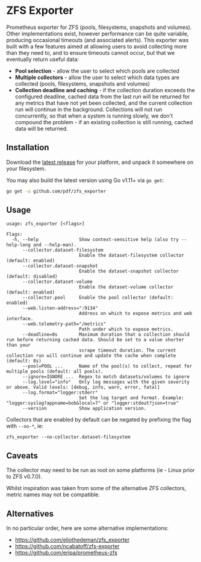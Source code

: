 # ZFS Exporter

Prometheus exporter for ZFS (pools, filesystems, snapshots and volumes). Other implementations exist, however performance can be quite variable, producing occasional timeouts (and associated alerts). This exporter was built with a few features aimed at allowing users to avoid collecting more than they need to, and to ensure timeouts cannot occur, but that we eventually return useful data:

- __Pool selection__ - allow the user to select which pools are collected
- __Multiple collectors__ - allow the user to select which data types are collected (pools, filesystems, snapshots and volumes)
- __Collection deadline and caching__ - if the collection duration exceeds the configured deadline, cached data from the last run will be returned for any metrics that have not yet been collected, and the current collection run will continue in the background.  Collections will not run concurrently, so that when a system is running slowly, we don't compound the problem - if an existing collection is still running, cached data will be returned.

## Installation

Download the [latest release](https://github.com/pdf/zfs_exporter/releases/latest) for your platform, and unpack it somewhere on your filesystem.

You may also build the latest version using Go v1.11+ via `go get`:

```bash
go get -u github.com/pdf/zfs_exporter
```

## Usage

```
usage: zfs_exporter [<flags>]

Flags:
  -h, --help               Show context-sensitive help (also try --help-long and --help-man).
      --collector.dataset-filesystem
                           Enable the dataset-filesystem collector (default: enabled)
      --collector.dataset-snapshot
                           Enable the dataset-snapshot collector (default: disabled)
      --collector.dataset-volume
                           Enable the dataset-volume collector (default: enabled)
      --collector.pool     Enable the pool collector (default: enabled)
      --web.listen-address=":9134"
                           Address on which to expose metrics and web interface.
      --web.telemetry-path="/metrics"
                           Path under which to expose metrics.
      --deadline=8s        Maximum duration that a collection should run before returning cached data. Should be set to a value shorter than your
                           scrape timeout duration. The current collection run will continue and update the cache when complete (default: 8s)
      --pool=POOL ...      Name of the pool(s) to collect, repeat for multiple pools (default: all pools).
      --ignore=IGNORE ...  Regex to match datasets/volumes to ignore
      --log.level="info"   Only log messages with the given severity or above. Valid levels: [debug, info, warn, error, fatal]
      --log.format="logger:stderr"
                           Set the log target and format. Example: "logger:syslog?appname=bob&local=7" or "logger:stdout?json=true"
      --version            Show application version.
```

Collectors that are enabled by default can be negated by prefixing the flag with `--no-*`, ie:

```
zfs_exporter --no-collector.dataset-filesystem
```

## Caveats

The collector may need to be run as root on some platforms (ie - Linux prior to ZFS v0.7.0).

Whilst inspiration was taken from some of the alternative ZFS collectors, metric names may not be compatible.

## Alternatives

In no particular order, here are some alternative implementations:

- https://github.com/eliothedeman/zfs_exporter
- https://github.com/ncabatoff/zfs-exporter
- https://github.com/eripa/prometheus-zfs
